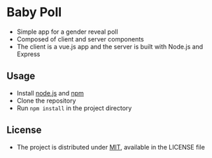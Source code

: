 # Baby Poll
 - Simple app for a gender reveal poll
 - Composed of client and server components
 - The client is a vue.js app and the server is built with Node.js and Express

## Usage
 - Install [node.js](https://nodejs.org/) and [npm](https://www.npmjs.com/)
 - Clone the repository
 - Run `npm install` in the project directory

## License
 - The project is distributed under [MIT](https://opensource.org/licenses/MIT), available in the LICENSE file
